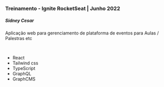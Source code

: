 <h3>Treinamento - Ignite RocketSeat | Junho 2022 </h3>

<h5>Sidney Cesar</h5>

Aplicação web para gerenciamento de plataforma de eventos para Aulas / Palestras etc

<br />

* React
* Tailwind css
* TypeScript
* GraphQL
* GraphCMS

